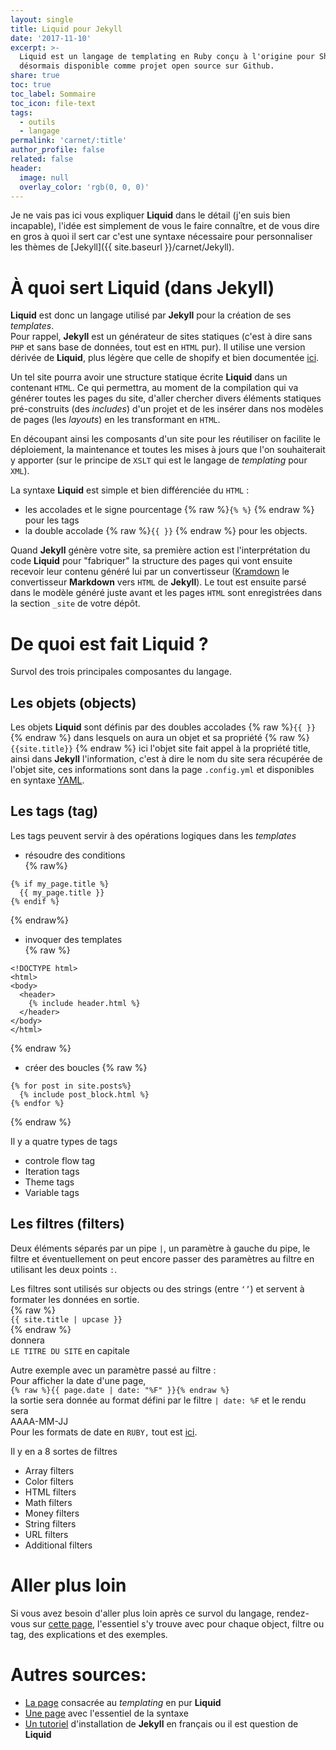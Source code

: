 ```yaml
---
layout: single
title: Liquid pour Jekyll
date: '2017-11-10'
excerpt: >-
  Liquid est un langage de templating en Ruby conçu à l'origine pour Shopify et
  désormais disponible comme projet open source sur Github.
share: true
toc: true
toc_label: Sommaire
toc_icon: file-text
tags:
  - outils
  - langage
permalink: 'carnet/:title'
author_profile: false
related: false
header:
  image: null
  overlay_color: 'rgb(0, 0, 0)'
---
```


Je ne vais pas ici vous expliquer **Liquid** dans le détail (j'en suis bien incapable), l'idée est simplement de vous le faire connaître, et de vous dire en gros à quoi il sert car c'est une syntaxe nécessaire pour personnaliser les thèmes de [Jekyll]({{ site.baseurl }}/carnet/Jekyll).

# À quoi sert **Liquid** (dans **Jekyll**)

**Liquid** est donc un langage utilisé par **Jekyll** pour la création de ses _templates_.<br>
Pour rappel, **Jekyll** est un générateur de sites statiques (c'est à dire sans `PHP` et sans base de données, tout est en `HTML` pur). Il utilise une version dérivée de **Liquid**, plus légère que celle de shopify et bien documentée [ici](https://Jekyllrb.com/docs/templates/).

Un tel site pourra avoir une structure statique écrite **Liquid** dans un contenant `HTML`. Ce qui permettra, au moment de la compilation qui va générer toutes les pages du site, d'aller chercher divers éléments statiques pré-construits (des _includes_) d'un projet et de les insérer dans nos modèles de pages (les _layouts_) en les transformant en `HTML`.

En découpant ainsi les composants d'un site pour les réutiliser on facilite le déploiement, la maintenance et toutes les mises à jours que l'on souhaiterait y apporter (sur le principe de `XSLT` qui est le langage de _templating_ pour `XML`).

La syntaxe **Liquid** est simple et bien différenciée du `HTML` :

- les accolades et le signe pourcentage {% raw %}`{% %}` {% endraw %} pour les tags
- la double accolade {% raw %}`{{ }}` {% endraw %} pour les objects.<br>

Quand **Jekyll** génère votre site, sa première action est l'interprétation du code **Liquid** pour "fabriquer" la structure des pages qui vont ensuite recevoir leur contenu généré lui par un convertisseur ([Kramdown](https://kramdown.gettalong.org/index.html) le convertisseur **Markdown** vers `HTML` de **Jekyll**). Le tout est ensuite parsé dans le modèle généré juste avant et les pages `HTML` sont enregistrées dans la section `_site` de votre dépôt.

# De quoi est fait Liquid ?

Survol des trois principales composantes du langage.

## Les objets (objects)

Les objets **Liquid** sont définis par des doubles accolades {% raw %}`{{ }}`{% endraw %} dans lesquels on aura un objet et sa propriété {% raw %}`{{site.title}}` {% endraw %} ici l'objet site fait appel à la propriété title, ainsi dans **Jekyll** l'information, c'est à dire le nom du site sera récupérée de l'objet site, ces informations sont dans la page `.config.yml` et disponibles en syntaxe [YAML](https://fr.wikipedia.org/wiki/YAML).

## Les tags (tag)

Les tags peuvent servir à des opérations logiques dans les _templates_

- résoudre des conditions<br>
  {% raw%}

```
{% if my_page.title %}
  {{ my_page.title }}
{% endif %}
```

{% endraw%}

- invoquer des templates<br>
  {% raw %}

```
<!DOCTYPE html>
<html>
<body>
  <header>
    {% include header.html %}
  </header>
</body>
</html>
```

{% endraw %}

- créer des boucles {% raw %}

```
{% for post in site.posts%}
  {% include post_block.html %}
{% endfor %}
```

{% endraw %}

Il y a quatre types de tags

- controle flow tag
- Iteration tags
- Theme tags
- Variable tags

## Les filtres (filters)

Deux éléments séparés par un pipe `|`, un paramètre à gauche du pipe, le filtre et éventuellement on peut encore passer des paramètres au filtre en utilisant les deux points `:`.

Les filtres sont utilisés sur objects ou des strings (entre `‘’`) et servent à formater les données en sortie.<br>
{% raw %}<br>
`{{ site.title | upcase }}`<br>
{% endraw %}<br>
donnera<br>
`LE TITRE DU SITE` en capitale<br>

Autre exemple avec un paramètre passé au filtre :<br>
Pour afficher la date d'une page,<br>
`{% raw %}{{ page.date | date: "%F" }}{% endraw %}`<br>
la sortie sera donnée au format défini par le filtre `| date: %F` et le rendu sera<br>
AAAA-MM-JJ<br>
Pour les formats de date en `RUBY,` tout est [ici](http://www.strfti.me/).

Il y en a 8 sortes de filtres

- Array filters
- Color filters
- HTML filters
- Math filters
- Money filters
- String filters
- URL filters
- Additional filters

# Aller plus loin

Si vous avez besoin d'aller plus loin après ce survol du langage, rendez-vous sur [cette page](https://shopify.github.io/liquid/), l'essentiel s'y trouve avec pour chaque object, filtre ou tag, des explications et des exemples.

# Autres sources:

- [La page](https://help.shopify.com/themes/liquid) consacrée au _templating_ en pur **Liquid**
- [Une page](https://github.com/Shopify/liquid/wiki/Liquid-for-Designers) avec l'essentiel de la syntaxe
- [Un tutoriel](https://www.grafikart.fr/tutoriels/html-css/jekyll-505) d'installation de **Jekyll** en français ou il est question de **Liquid**
